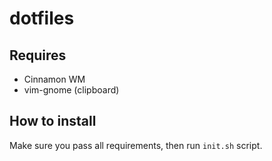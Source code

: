 # dotfiles

## Requires
  * Cinnamon WM
  * vim-gnome (clipboard)
  
## How to install
Make sure you pass all requirements, then run `init.sh` script. 

